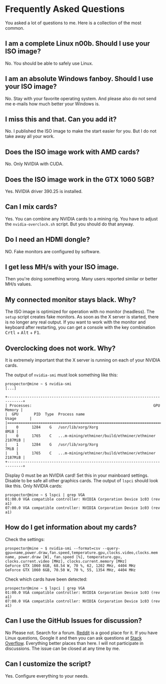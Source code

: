 # Frequently Asked Questions

You asked a lot of questions to me.
Here is a collection of the most common.

## I am a complete Linux n00b. Should I use your ISO image?

No. You should be able to safely use Linux.

## I am an absolute Windows fanboy. Should I use your ISO image?

No. Stay with your favorite operating system.
And please also do not send me e-mails how much better your Windows is.

## I miss this and that. Can you add it?

No. I published the ISO image to make the start easier for you.
But I do not take away all your work.

## Does the ISO image work with AMD cards?

No. Only NVIDIA with CUDA.

## Does the ISO image work in the GTX 1060 5GB?

Yes. NVIDIA driver 390.25 is installed.

## Can I mix cards?

Yes. You can combine any NVIDIA cards to a mining rig.
You have to adjust the `nvidia-overclock.sh` script.
But you should do that anyway.

## Do I need an HDMI dongle?

NO. Fake monitors are configured by software.

## I get less MH/s with your ISO image.

Then you're doing something wrong. Many users reported similar or better MH/s values.

## My connected monitor stays black. Why?

The ISO image is optimized for operation with no monitor (headless).
The `setup` script creates fake monitors.
As soon as the X server is started, there is no longer any real output.
If you want to work with the monitor and keyboard after restarting, you can get a console with the key combination
<kbd>Crtl</kbd> + <kbd>Alt</kbd> + <kbd>F1</kbd>.

## Overclocking does not work. Why?

It is extremely important that the X server is running on each of your NVIDIA cards.

The output of `nvidia-smi` must look something like this:

```
prospector@mine ~ $ nvidia-smi
[...]

+-----------------------------------------------------------------------------+
| Processes:                                                       GPU Memory |
|  GPU       PID  Type  Process name                               Usage      |
|=============================================================================|
|    0      1284    G   /usr/lib/xorg/Xorg                               8MiB |
|    0      1765    C   ...m-mining/ethminer/build/ethminer/ethminer  2187MiB |
|    1      1284    G   /usr/lib/xorg/Xorg                               7MiB |
|    1      1765    C   ...m-mining/ethminer/build/ethminer/ethminer  2187MiB |
+-----------------------------------------------------------------------------+
```

Display 0 must be an NVIDIA card!
Set this in your mainboard settings.
Disable to be safe all other graphics cards.
The output of `lspci` should look like this. Only NVIDIA cards:

```
prospector@mine ~ $ lspci | grep VGA
01:00.0 VGA compatible controller: NVIDIA Corporation Device 1c03 (rev a1)
07:00.0 VGA compatible controller: NVIDIA Corporation Device 1c03 (rev a1)
```

## How do I get information about my cards?

Check the settings:

```
prospector@mine ~ $ nvidia-smi --format=csv --query-gpu=name,power.draw,fan.speed,temperature.gpu,clocks.video,clocks.mem
name, power.draw [W], fan.speed [%], temperature.gpu, clocks.current.video [MHz], clocks.current.memory [MHz]
GeForce GTX 1060 6GB, 68.54 W, 70 %, 62, 1202 MHz, 4404 MHz
GeForce GTX 1060 6GB, 70.50 W, 70 %, 55, 1354 MHz, 4404 MHz
```

Check which cards have been detected:

```
prospector@mine ~ $ lspci | grep VGA
01:00.0 VGA compatible controller: NVIDIA Corporation Device 1c03 (rev a1)
07:00.0 VGA compatible controller: NVIDIA Corporation Device 1c03 (rev a1)
```

## Can I use the GitHub Issues for discussion?

No Please not. Search for a forum.
[Reddit](https://www.reddit.com/r/EtherMining/) is a good place for it.
If you have Linux questions, Google it and then you can ask questions at [Stack Overflow](https://stackoverflow.com/).
Everything better places than here.
I will not participate in discussions.
The issue can be closed at any time by me.

## Can I customize the script?

Yes. Configure everything to your needs.